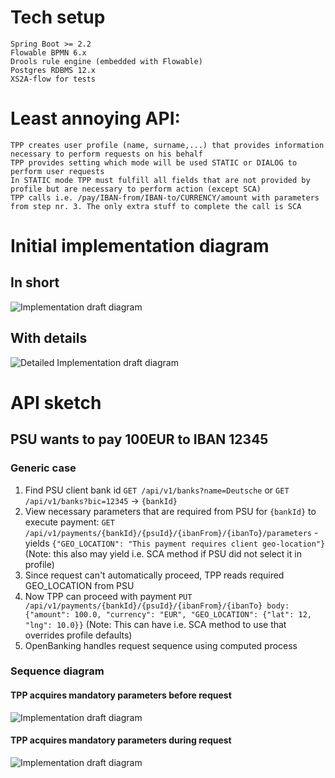 # Tech setup
    Spring Boot >= 2.2
    Flowable BPMN 6.x
    Drools rule engine (embedded with Flowable)
    Postgres RDBMS 12.x
    XS2A-flow for tests
 
# Least annoying API:
    TPP creates user profile (name, surname,...) that provides information necessary to perform requests on his behalf
    TPP provides setting which mode will be used STATIC or DIALOG to perform user requests
    In STATIC mode TPP must fulfill all fields that are not provided by profile but are necessary to perform action (except SCA)
    TPP calls i.e. /pay/IBAN-from/IBAN-to/CURRENCY/amount with parameters from step nr. 3. The only extra stuff to complete the call is SCA

# Initial implementation diagram

## In short
![Implementation draft diagram](http://www.plantuml.com/plantuml/proxy?src=https://raw.githubusercontent.com/adorsys/open-banking-gateway/gh-pages/docs/architecture/drafts/implementation-v0-bird-view.puml&fmt=svg&vvv=1&sanitize=true)

## With details
![Detailed Implementation draft diagram](http://www.plantuml.com/plantuml/proxy?src=https://raw.githubusercontent.com/adorsys/open-banking-gateway/gh-pages/docs/architecture/drafts/implementation-draft-v0.puml&fmt=svg&vvv=17&sanitize=true)


# API sketch

## PSU wants to pay 100EUR to IBAN 12345

### Generic case

1. Find PSU client bank id `GET /api/v1/banks?name=Deutsche` or `GET /api/v1/banks?bic=12345` -> `{bankId}`
1. View necessary parameters that are required from PSU for `{bankId}` to execute payment: 
`GET /api/v1/payments/{bankId}/{psuId}/{ibanFrom}/{ibanTo}/parameters` - yields 
`{"GEO_LOCATION": "This payment requires client geo-location"}` (Note: this also may yield i.e. SCA method if PSU did not select it in profile)
1. Since request can't automatically proceed, TPP reads required GEO_LOCATION from PSU
1. Now TPP can proceed with payment `PUT /api/v1/payments/{bankId}/{psuId}/{ibanFrom}/{ibanTo} body: {"amount": 100.0, "currency": "EUR", "GEO_LOCATION": {"lat": 12, "lng": 10.0}}` 
(Note: This can have i.e. SCA method to use that overrides profile defaults)
1. OpenBanking handles request sequence using computed process

### Sequence diagram

#### TPP acquires mandatory parameters before request 

![Implementation draft diagram](http://www.plantuml.com/plantuml/proxy?src=https://raw.githubusercontent.com/adorsys/open-banking-gateway/gh-pages/docs/architecture/drafts/payment-static-param.puml&fmt=svg&vvv=2&sanitize=true)

#### TPP acquires mandatory parameters during request 

![Implementation draft diagram](http://www.plantuml.com/plantuml/proxy?src=https://raw.githubusercontent.com/adorsys/open-banking-gateway/gh-pages/docs/architecture/drafts/payment-dynamic-param.puml&fmt=svg&vvv=1&sanitize=true)